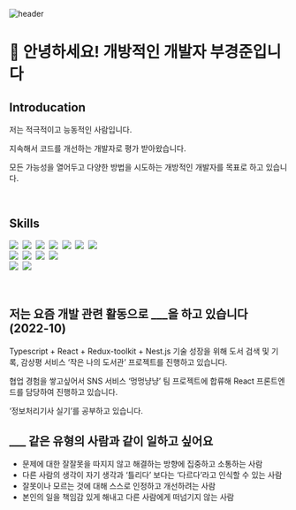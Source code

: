 ![header](https://capsule-render.vercel.app/api?type=slice&color=0:3090C7,100:82CAFF&fontColor=F5F5F5&animation=fadeIn&height=200&section=header&text=KyungJun%20Boo&fontSize=60&rotate=13&fontAlignY=30&fontAlign=70)

# 👋 안녕하세요! 개방적인 개발자 부경준입니다

## Introducation

저는 적극적이고 능동적인 사람입니다.

지속해서 코드를 개선하는 개발자로 평가 받아왔습니다.

모든 가능성을 열어두고 다양한 방법을 시도하는 개방적인 개발자를 목표로 하고 있습니다.

</br>

## Skills

<p align="left">
  <img src="https://img.shields.io/badge/C%23-239120?style=flat-square&logo=CSharp&logoColor=white"/></a>&nbsp 
  <img src="https://img.shields.io/badge/C++-00599C?style=flat-square&logo=C%2B%2B&logoColor=white"/></a>&nbsp 
  <img src="https://img.shields.io/badge/C-A8B9CC?style=flat-square&logo=C&logoColor=white"/></a>&nbsp 
  <img src="https://img.shields.io/badge/Javascript-ffb13b?style=flat-square&logo=javascript&logoColor=white"/></a>&nbsp 
  <img src="https://img.shields.io/badge/Tavascript-3178C6?style=flat-square&logo=typescript&logoColor=white"/></a>&nbsp
  <img src="https://img.shields.io/badge/html5-E34F26?style=flat-square&logo=html5&logoColor=white"/></a>&nbsp
  <img src="https://img.shields.io/badge/css3-1572B6?style=flat-square&logo=css3&logoColor=white"/></a>&nbsp 
  </br>
  <img src="https://img.shields.io/badge/node.js-339933?style=flat-square&logo=node.js&logoColor=white"/></a>&nbsp
  <img src="https://img.shields.io/badge/mysql-4479A1?style=flat-square&logo=mysql&logoColor=white"/></a>&nbsp
  <img src="https://img.shields.io/badge/socket.io-010101?style=flat-square&logo=socket.io&logoColor=white"/></a>&nbsp
  <img src="https://img.shields.io/badge/react-61DAFB?style=flat-square&logo=react&logoColor=black"/></a>&nbsp 
  </br>
  <img src="https://img.shields.io/badge/unity-FFFFFF?style=flat-square&logo=unity&logoColor=black"/></a>&nbsp
  <img src="https://img.shields.io/badge/git-F05032?style=flat-square&logo=git&logoColor=white"/></a>&nbsp
</p>

</br>

## 저는 요즘 개발 관련 활동으로 \___을 하고 있습니다 (2022-10)

Typescript + React + Redux-toolkit + Nest.js 기술 성장을 위해 도서 검색 및 기록, 감상평 서비스 ‘작은 나의 도서관’ 프로젝트를 진행하고 있습니다.

협업 경험을 쌓고싶어서 SNS 서비스 ‘멍멍냥냥’ 팀 프로젝트에 합류해 React 프론트엔드를 담당하여 진행하고 있습니다.

‘정보처리기사 실기’를 공부하고 있습니다.

## \___ 같은 유형의 사람과 같이 일하고 싶어요

- 문제에 대한 잘잘못을 따지지 않고 해결하는 방향에 집중하고 소통하는 사람
- 다른 사람의 생각이 자기 생각과 ‘틀리다’ 보다는 ‘다르다’라고 인식할 수 있는 사람
- 잘못이나 모르는 것에 대해 스스로 인정하고 개선하려는 사람
- 본인의 일을 책임감 있게 해내고 다른 사람에게 떠넘기지 않는 사람
